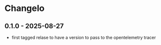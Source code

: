 # Changelo

## 0.1.0 - 2025-08-27

- first tagged relase to have a version to pass to the opentelemetry tracer
